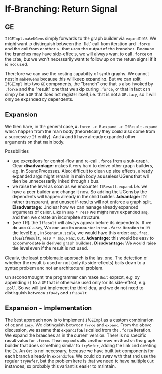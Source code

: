 # If-Branching: Return Signal

## GE

`IfGEImpl.makeUGens` simply forwards to the graph builder via `expandIfGE`.
We might want to distinguish between the 'flat' call from iteration and
`.force` and the call from another `GE` that uses the output of the
branches. Because the branches may have side-effects, we will always
want to call `.force` on the `IfGE`, but we won't necessarily want to
follow up on the return signal if it is not used. 

Therefore we can use the nesting capability of synth graphs. We cannot
nest in `makeUGens` because this will keep expanding. But we can split
`IfGEImpl` into two `GE` components, the "branch" one that is also
invoked by `.force` and the "result" one that we skip during `.force`,
or that in fact can simply be a `GE` that does not register itself,
i.e. that is not a `GE.Lazy`, so it will only be expanded by
dependents.

## Expansion

We then have, in the general case, `A.force -> B.expand -> IfResult.expand`
which happen from the main body (theoretically they could also come
from a successive `If` entity). And `A` and `B` have already
expanded other arguments on that main body.

Possibilities:

- use exceptions for control-flow and re-call `.force` from a sub-graph.
  Clear **disadvantage:** makes it very hard to derive other graph builders,
  e.g. in SoundProcesses. Also: difficult to clean up side effects, 
  already expanded args might remain in main body as useless UGens that
  will then be unnecessarily linked through a bus.
- we raise the level as soon as we encounter `IfResult.expand`. I.e. we 
  have a peer builder and change it now. So adding the UGens by the
  dependents will happen already in the child builder.
  **Advantage:** It's rather transparent, and unused if-results will
  not enforce a graph split. **Disadvantage:** Unclear how we can
  manage already expanded arguments of caller. Like in `amp * res0` we
  might have expanded `amp`, and then we create an incomplete
  structure.
- (see TR). the `IfResult` will always appear before its dependents. 
  If we do use `GE.Lazy`, We can use its encounter in the `.force` 
  iteration to lift the level E.g., in `Scenario.scala`, we would have 
  this order:
  `amp`, `freq`, `IfGE`/`IfResult`, `res0 * amp`, `Pan2`, `Out`.
  **Advantage:** this would be easy to accommodate in derived graph
  builders. **Disadvantage:** We would raise the level even if
  the result is not used.
  
Clearly, the least problematic approach is the last one. The detection
of whether the result is used or not (only its side-effects) boils down
to a syntax problem and not an architectural problem.

On second thought, the programmer can make `Unit` explicit, e.g.
by appending `()` to a `GE` that is otherwise used only for its
side-effect, e.g. `.poll`. So we will just implement the third idea,
and we do not need to distinguish between `IfBody` and `IfResult`

## Expansion - Implementation

The best approach now is to implement `IfGEImpl` as a custom combination
of `GE` and `Lazy`. We distinguish between `force` and `expand`.
From the  above discussion, we assume that `expandIfGE` is called from 
the `.force` iteration. We expand the branches as in the current 
version. There is no specific result value for `.force`. Then `expand`
calls another new method on the graph builder that does something
similar to `tryRefer`, adding the link and creating the `In`. An
`Out` is not necessary, because we have built `Out` components for
each branch already in `expandIfGE`. We could do away with that
and use the regular `tryRefer`, but the problem here is that we
need to have multiple `Out` instances, so probably this variant is
easier to maintain.
